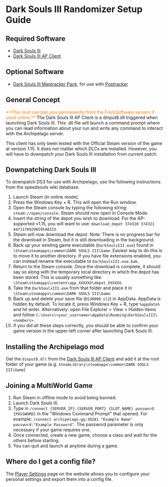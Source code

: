 # Dark Souls III Randomizer Setup Guide

## Required Software

- [Dark Souls III](https://store.steampowered.com/app/374320/DARK_SOULS_III/)
- [Dark Souls III AP Client](https://github.com/Marechal-L/Dark-Souls-III-Archipelago-client/releases)

## Optional Software

- [Dark Souls III Maptracker Pack](https://github.com/Br00ty/DS3_AP_Maptracker/releases/latest), for use with [Poptracker](https://github.com/black-sliver/PopTracker/releases)

## General Concept

<span style="color:#ff7800">
**This mod can ban you permanently from the FromSoftware servers if used online.** 
</span>
The Dark Souls III AP Client is a dinput8.dll triggered when launching Dark Souls III. This .dll file will launch a command 
prompt where you can read information about your run and write any command to interact with the Archipelago server.

This client has only been tested with the Official Steam version of the game at version 1.15. It does not matter which DLCs are installed. However, you will have to downpatch your Dark Souls III installation from current patch.

## Downpatching Dark Souls III

To downpatch DS3 for use with Archipelago, use the following instructions from the speedsouls wiki database. 

1. Launch Steam (in online mode).
2. Press the Windows Key + R. This will open the Run window.
3. Open the Steam console by typing the following string: `steam://open/console`. Steam should now open in Console Mode.
4. Insert the string of the depot you wish to download. For the AP-supported v1.15, you will want to use: `download_depot 374320 374321 4471176929659548333`.
5. Steam will now download the depot. Note: There is no progress bar for the download in Steam, but it is still downloading in the background.
6. Back up your existing game executable (`DarkSoulsIII.exe`) found in `\Steam\steamapps\common\DARK SOULS III\Game`. Easiest way to do this is to move it to another directory. If you have file extensions enabled, you can instead rename the executable to `DarkSoulsIII.exe.bak`.
7. Return to the Steam console. Once the download is complete, it should say so along with the temporary local directory in which the depot has been stored. This is usually something like `\Steam\steamapps\content\app_XXXXXX\depot_XXXXXX`.
8. Take the `DarkSoulsIII.exe` from that folder and place it in `\Steam\steamapps\common\DARK SOULS III\Game`.
9. Back up and delete your save file (`DS30000.sl2`) in AppData. AppData is hidden by default. To locate it, press Windows Key + R, type `%appdata%` and hit enter. Alternatively: open File Explorer > View > Hidden Items and follow `C:\Users\<your_username>\AppData\Roaming\DarkSoulsIII\<numbers>`.
10. If you did all these steps correctly, you should be able to confirm your game version in the upper-left corner after launching Dark Souls III.


## Installing the Archipelago mod

Get the `dinput8.dll` from the [Dark Souls III AP Client](https://github.com/Marechal-L/Dark-Souls-III-Archipelago-client/releases) and 
add it at the root folder of your game (e.g. `SteamLibrary\steamapps\common\DARK SOULS III\Game`)

## Joining a MultiWorld Game

1. Run Steam in offline mode to avoid being banned.
2. Launch Dark Souls III.
3. Type in `/connect {SERVER_IP}:{SERVER_PORT} {SLOT_NAME} password:{PASSWORD}` in the "Windows Command Prompt" that opened. For example: `/connect archipelago.gg:38281 "Example Name" password:"Example Password"`. The password parameter is only necessary if your game requires one.
4. Once connected, create a new game, choose a class and wait for the others before starting.
5. You can quit and launch at anytime during a game.

## Where do I get a config file?

The [Player Settings](/games/Dark%20Souls%20III/player-settings) page on the website allows you to
configure your personal settings and export them into a config file.
